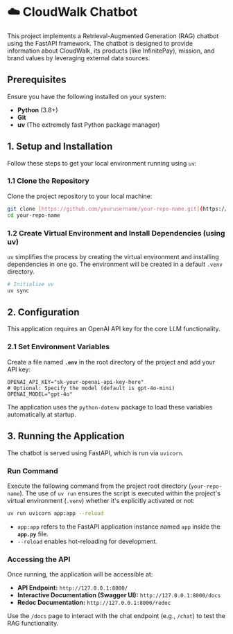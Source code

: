 # ☁️ CloudWalk Chatbot

This project implements a Retrieval-Augmented Generation (RAG) chatbot using the FastAPI framework. 
The chatbot is designed to provide information about CloudWalk, its products (like InfinitePay), mission, and brand values by leveraging external data sources.

## Prerequisites

Ensure you have the following installed on your system:

* **Python** (3.8+)
* **Git**
* **uv** (The extremely fast Python package manager)

## 1. Setup and Installation

Follow these steps to get your local environment running using `uv`:

### 1.1 Clone the Repository

Clone the project repository to your local machine:

```bash
git clone [https://github.com/yourusername/your-repo-name.git](https://github.com/yourusername/your-repo-name.git)
cd your-repo-name
````

### 1.2 Create Virtual Environment and Install Dependencies (using uv)

`uv` simplifies the process by creating the virtual environment and installing dependencies in one go. The environment will be created in a default `.venv` directory.

```bash
# Initialize uv 
uv sync
```

## 2\. Configuration

This application requires an OpenAI API key for the core LLM functionality.

### 2.1 Set Environment Variables

Create a file named **`.env`** in the root directory of the project and add your API key:

```.env
OPENAI_API_KEY="sk-your-openai-api-key-here"
# Optional: Specify the model (default is gpt-4o-mini)
OPENAI_MODEL="gpt-4o"
```

The application uses the `python-dotenv` package to load these variables automatically at startup.

## 3\. Running the Application

The chatbot is served using FastAPI, which is run via `uvicorn`.

### Run Command

Execute the following command from the project root directory (`your-repo-name`). The use of `uv run` ensures the script is executed within the project's virtual environment (`.venv`) whether it's explicitly activated or not:

```bash
uv run uvicorn app:app --reload
```

  * `app:app` refers to the FastAPI application instance named `app` inside the **`app.py`** file.
  * `--reload` enables hot-reloading for development.

### Accessing the API

Once running, the application will be accessible at:

  * **API Endpoint:** `http://127.0.0.1:8000/`
  * **Interactive Documentation (Swagger UI):** `http://127.0.0.1:8000/docs`
  * **Redoc Documentation:** `http://127.0.0.1:8000/redoc`

Use the `/docs` page to interact with the chat endpoint (e.g., `/chat`) to test the RAG functionality.

```
```